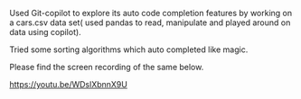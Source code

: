 Used Git-copilot to explore its auto code completion features by working on a cars.csv data set( used pandas to read, manipulate and played around on 
data using copilot).

Tried some sorting algorithms which auto completed like magic.

Please find the screen recording of the same below.

https://youtu.be/WDslXbnnX9U
